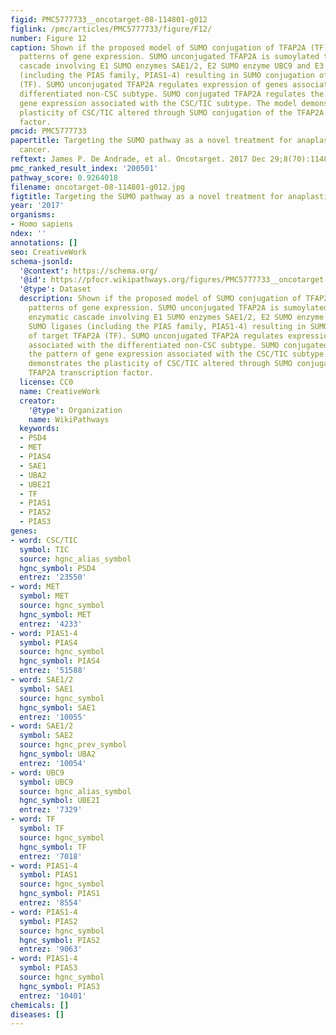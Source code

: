 ```yaml
---
figid: PMC5777733__oncotarget-08-114801-g012
figlink: /pmc/articles/PMC5777733/figure/F12/
number: Figure 12
caption: Shown if the proposed model of SUMO conjugation of TFAP2A (TF) controlling
  patterns of gene expression. SUMO unconjugated TFAP2A is sumoylated through an enzymatic
  cascade involving E1 SUMO enzymes SAE1/2, E2 SUMO enzyme UBC9 and E3 SUMO ligases
  (including the PIAS family, PIAS1-4) resulting in SUMO conjugation of target TFAP2A
  (TF). SUMO unconjugated TFAP2A regulates expression of genes associated with the
  differentiated non-CSC subtype. SUMO conjugated TFAP2A regulates the pattern of
  gene expression associated with the CSC/TIC subtype. The model demonstrates the
  plasticity of CSC/TIC altered through SUMO conjugation of the TFAP2A transcription
  factor.
pmcid: PMC5777733
papertitle: Targeting the SUMO pathway as a novel treatment for anaplastic thyroid
  cancer.
reftext: James P. De Andrade, et al. Oncotarget. 2017 Dec 29;8(70):114801-114815.
pmc_ranked_result_index: '200501'
pathway_score: 0.9264018
filename: oncotarget-08-114801-g012.jpg
figtitle: Targeting the SUMO pathway as a novel treatment for anaplastic thyroid cancer
year: '2017'
organisms:
- Homo sapiens
ndex: ''
annotations: []
seo: CreativeWork
schema-jsonld:
  '@context': https://schema.org/
  '@id': https://pfocr.wikipathways.org/figures/PMC5777733__oncotarget-08-114801-g012.html
  '@type': Dataset
  description: Shown if the proposed model of SUMO conjugation of TFAP2A (TF) controlling
    patterns of gene expression. SUMO unconjugated TFAP2A is sumoylated through an
    enzymatic cascade involving E1 SUMO enzymes SAE1/2, E2 SUMO enzyme UBC9 and E3
    SUMO ligases (including the PIAS family, PIAS1-4) resulting in SUMO conjugation
    of target TFAP2A (TF). SUMO unconjugated TFAP2A regulates expression of genes
    associated with the differentiated non-CSC subtype. SUMO conjugated TFAP2A regulates
    the pattern of gene expression associated with the CSC/TIC subtype. The model
    demonstrates the plasticity of CSC/TIC altered through SUMO conjugation of the
    TFAP2A transcription factor.
  license: CC0
  name: CreativeWork
  creator:
    '@type': Organization
    name: WikiPathways
  keywords:
  - PSD4
  - MET
  - PIAS4
  - SAE1
  - UBA2
  - UBE2I
  - TF
  - PIAS1
  - PIAS2
  - PIAS3
genes:
- word: CSC/TIC
  symbol: TIC
  source: hgnc_alias_symbol
  hgnc_symbol: PSD4
  entrez: '23550'
- word: MET
  symbol: MET
  source: hgnc_symbol
  hgnc_symbol: MET
  entrez: '4233'
- word: PIAS1-4
  symbol: PIAS4
  source: hgnc_symbol
  hgnc_symbol: PIAS4
  entrez: '51588'
- word: SAE1/2
  symbol: SAE1
  source: hgnc_symbol
  hgnc_symbol: SAE1
  entrez: '10055'
- word: SAE1/2
  symbol: SAE2
  source: hgnc_prev_symbol
  hgnc_symbol: UBA2
  entrez: '10054'
- word: UBC9
  symbol: UBC9
  source: hgnc_alias_symbol
  hgnc_symbol: UBE2I
  entrez: '7329'
- word: TF
  symbol: TF
  source: hgnc_symbol
  hgnc_symbol: TF
  entrez: '7018'
- word: PIAS1-4
  symbol: PIAS1
  source: hgnc_symbol
  hgnc_symbol: PIAS1
  entrez: '8554'
- word: PIAS1-4
  symbol: PIAS2
  source: hgnc_symbol
  hgnc_symbol: PIAS2
  entrez: '9063'
- word: PIAS1-4
  symbol: PIAS3
  source: hgnc_symbol
  hgnc_symbol: PIAS3
  entrez: '10401'
chemicals: []
diseases: []
---
```

